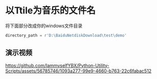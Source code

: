 # 以Ttile为音乐的文件名

将下面部分改成你的windows文件目录
```python
directory_path = r'D:\BaiduNetdiskDownload\test\demo'
```

## 演示视频
https://github.com/IammyselfYBX/Python-Utility-Scripts/assets/56785746/1093a277-99e9-4660-b763-22c6fabac512

